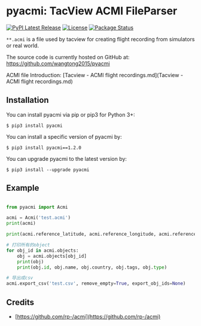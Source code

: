 # pyacmi: TacView ACMI FileParser

[![PyPI Latest Release](https://img.shields.io/pypi/v/pyacmi.svg)](https://pypi.org/project/pyacmi/)
[![License](https://img.shields.io/pypi/l/pyacmi.svg)](https://github.com/wangtong2015/pyacmi)
[![Package Status](https://img.shields.io/pypi/status/pyacmi.svg)](https://pypi.org/project/pyacmi/)

`**.acmi` is a file used by tacview for creating flight recording from simulators or real world.

The source code is currently hosted on GitHub at: https://github.com/wangtong2015/pyacmi

ACMI file Introduction:  [Tacview - ACMI flight recordings.md](Tacview - ACMI flight recordings.md)

## Installation

You can install pyacmi via pip or pip3 for Python 3+:

```shell
$ pip3 install pyacmi
```

You can install a specific version of pyacmi by:

```shell
$ pip3 install pyacmi==1.2.0
```

You can upgrade pyacmi to the latest version by:

```shell
$ pip3 install --upgrade pyacmi
```

## Example

```python

from pyacmi import Acmi

acmi = Acmi('test.acmi')
print(acmi)

print(acmi.reference_latitude, acmi.reference_longitude, acmi.reference_time)

# 打印所有的object
for obj_id in acmi.objects:
    obj = acmi.objects[obj_id]
    print(obj)
    print(obj.id, obj.name, obj.country, obj.tags, obj.type)

# 导出成csv
acmi.export_csv('test.csv', remove_empty=True, export_obj_ids=None)
```

## Credits

- [https://github.com/rp-/acmi](https://github.com/rp-/acmi)
